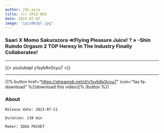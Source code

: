 ```yaml
---
author: j91.asia
title: (c) IPZZ-063
date: 2023-07-07
image: "ipzz063pl.jpg"
---
```


### Saari X Momo Sakurazora ≪Flying Pleasure Juice! ? » -Shin Ruindo Orgasm 2 TOP Heresy In The Industry Finally Collaborates! 
___

{{< youtubepl y1syb8x0cyu7 >}}
___

{{% button href="https://streamsb.net/d/y1syb8x0cyu7" icon="fas fa-download" %}}download this video{{% /button %}}
### About

`Release date: 2023-07-11`

`Duration: 130 min`

`Maker:	IDEA POCKET`